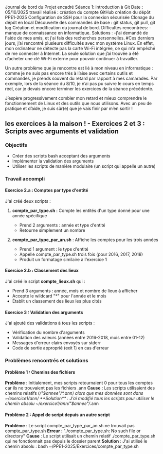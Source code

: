 Journal de bord du Projet encadré
Séance 1: introduction à Git 
Date : 05/10/2025
travail réalisé : 
  création du compte GitHub
  création du dépôt PPE1-2025
  Configuration de SSH pour la connexion sécurisée
  Clonage du dépôt en local
  Découverte des commandes de base : git status, git pull, git log
  Création et modification du journal de bord.
Difficultés rencontrées: 
  -manque de connaissance en informatique.
Solutions : 
  -j'ai demandé de l'aide de mes amis, et j'ai fais des recherches personnelles.
 #Ces derniers jours, j’ai rencontré plusieurs difficultés avec mon système Linux. En effet, mon ordinateur ne détecte pas la carte Wi-Fi intégrée, ce qui m’a empêché de me connecter à Internet. La seule solution que j’ai trouvée a été d’acheter une clé Wi-Fi externe pour pouvoir continuer à travailler.

Un autre problème que je rencontre est lié à mon niveau en informatique : comme je ne suis pas encore très à l’aise avec certains outils et commandes, je prends souvent du retard par rapport à mes camarades. Par exemple, lors de la séance du 8/10, je n’ai pas pu suivre le cours en temps réel, car je devais encore terminer les exercices de la séance précédente.

J’espère progressivement combler mon retard et mieux comprendre le fonctionnement de Linux et des outils que nous utilisons. Avec un peu de pratique et d’aide, je suis sûr(e) que je vais finir par m’en sortir !
## les exercices à la maison ! - Exercices 2 et 3 : Scripts avec arguments et validation

### Objectifs
- Créer des scripts bash acceptant des arguments
- Implémenter la validation des arguments
- Utiliser les scripts de manière modulaire (un script qui appelle un autre)

### Travail accompli

#### Exercice 2.a : Comptes par type d'entité
J'ai créé deux scripts :
1. **compte_par_type.sh** : Compte les entités d'un type donné pour une année spécifique
   - Prend 2 arguments : année et type d'entité
   - Retourne simplement un nombre
   
2. **compte_par_type_par_an.sh** : Affiche les comptes pour les trois années
   - Prend 1 argument : le type d'entité
   - Appelle compte_par_type.sh trois fois (pour 2016, 2017, 2018)
   - Produit un formatage similaire à l'exercice 1

#### Exercice 2.b : Classement des lieux
J'ai créé le script **compte_lieux.sh** qui :
- Prend 3 arguments : année, mois et nombre de lieux à afficher
- Accepte le wildcard "*" pour l'année et le mois
- Établit un classement des lieux les plus cités

#### Exercice 3 : Validation des arguments
J'ai ajouté des validations à tous les scripts :
- Vérification du nombre d'arguments
- Validation des valeurs (années entre 2016-2018, mois entre 01-12)
- Messages d'erreur clairs envoyés sur stderr
- Code de sortie approprié (exit 1) en cas d'erreur

### Problèmes rencontrés et solutions

#### Problème 1 : Chemins des fichiers
**Problème** : Initialement, mes scripts retournaient 0 pour tous les comptes car ils ne trouvaient pas les fichiers .ann
**Cause** : Les scripts utilisaient des chemins relatifs (*/"$annee"/*.ann) alors que mes données sont dans ~/exercice1/ann/
**Solution** : J'ai modifié tous les scripts pour utiliser le chemin absolu ~/exercice1/ann/"$annee"/*.ann

#### Problème 2 : Appel de script depuis un autre script
**Problème** : Le script compte_par_type_par_an.sh ne trouvait pas compte_par_type.sh
**Erreur** : "./compte_par_type.sh: No such file or directory"
**Cause** : Le script utilisait un chemin relatif ./compte_par_type.sh qui ne fonctionnait pas depuis le dossier parent
**Solution** : J'ai utilisé le chemin absolu : bash ~/PPE1-2025/Exercices/compte_par_type.sh

